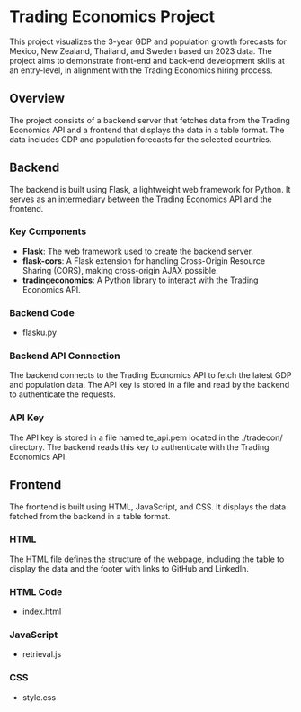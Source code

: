 # Trading Economics Project

This project visualizes the 3-year GDP and population growth forecasts for Mexico, New Zealand, Thailand, and Sweden based on 2023 data. The project aims to demonstrate front-end and back-end development skills at an entry-level, in alignment with the Trading Economics hiring process.

## Overview

The project consists of a backend server that fetches data from the Trading Economics API and a frontend that displays the data in a table format. The data includes GDP and population forecasts for the selected countries.

## Backend

The backend is built using Flask, a lightweight web framework for Python. It serves as an intermediary between the Trading Economics API and the frontend.

### Key Components

- **Flask**: The web framework used to create the backend server.
- **flask-cors**: A Flask extension for handling Cross-Origin Resource Sharing (CORS), making cross-origin AJAX possible.
- **tradingeconomics**: A Python library to interact with the Trading Economics API.

### Backend Code
- flasku.py

### Backend API Connection

The backend connects to the Trading Economics API to fetch the latest GDP and population data. The API key is stored in a file and read by the backend to authenticate the requests.

### API Key
The API key is stored in a file named te_api.pem located in the ./tradecon/ directory. The backend reads this key to authenticate with the Trading Economics API.

## Frontend
The frontend is built using HTML, JavaScript, and CSS. It displays the data fetched from the backend in a table format.

### HTML
The HTML file defines the structure of the webpage, including the table to display the data and the footer with links to GitHub and LinkedIn.

### HTML Code
- index.html

### JavaScript
- retrieval.js

### CSS
- style.css
